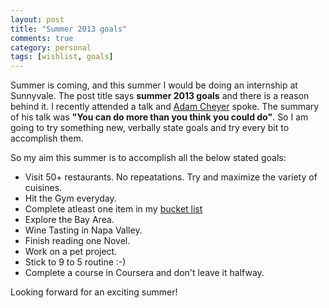 ```yaml
---
layout: post
title: "Summer 2013 goals"
comments: true
category: personal
tags: [wishlist, goals]
---
```


Summer is coming, and this summer I would be doing an internship at Sunnyvale. The post title says **summer 2013 goals** and there is a reason behind it. I recently attended a talk and [Adam Cheyer](www.adam.cheyer.com) spoke. The summary of his talk was **"You can do more than you think you could do"**. So I am going to try something new, verbally state goals and try every bit to accomplish them. 

So my aim this summer is to accomplish all the below stated goals:

* Visit 50+ restaurants. No repeatations. Try and maximize the variety of cuisines.
* Hit the Gym everyday.
* Complete atleast one item in my [bucket list](http://pradeepnayak.in/bucket.html)
* Explore the Bay Area.
* Wine Tasting in Napa Valley.
* Finish reading one Novel.
* Work on a pet project.
* Stick to 9 to 5 routine :-)
* Complete a course in Coursera and don't leave it halfway.


Looking forward for an exciting summer!